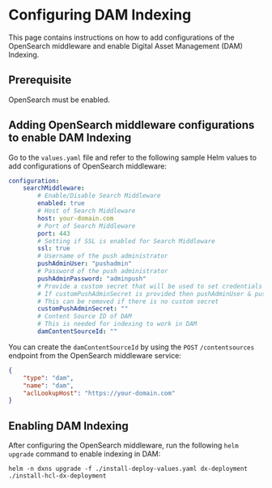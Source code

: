 # Configuring DAM Indexing

This page contains instructions on how to add configurations of the OpenSearch middleware and enable Digital Asset Management (DAM) Indexing.

## Prerequisite

OpenSearch must be enabled.

## Adding OpenSearch middleware configurations to enable DAM Indexing

Go to the `values.yaml` file and refer to the following sample Helm values to add configurations of OpenSearch middleware:

```yaml
configuration:
    searchMiddleware:
        # Enable/Disable Search Middleware
        enabled: true
        # Host of Search Middleware
        host: your-domain.com
        # Port of Search Middleware
        port: 443
        # Setting if SSL is enabled for Search Middleware
        ssl: true
        # Username of the push administrator
        pushAdminUser: "pushadmin"
        # Password of the push administrator
        pushAdminPassword: "adminpush"
        # Provide a custom secret that will be used to set credentials for push administration
        # If customPushAdminSecret is provided then pushAdminUser & pushAdminPassword values are ignored
        # This can be removed if there is no custom secret
        customPushAdminSecret: ""
        # Content Source ID of DAM
        # This is needed for indexing to work in DAM
        damContentSourceId: ""
```

You can create the `damContentSourceId` by using the `POST` `/contentsources` endpoint from the OpenSearch middleware service:

```json
{
    "type": "dam",
    "name": "dam",
    "aclLookupHost": "https://your-domain.com"
}
```

## Enabling DAM Indexing

After configuring the OpenSearch middleware, run the following `helm upgrade` command to enable indexing in DAM:

```
helm -n dxns upgrade -f ./install-deploy-values.yaml dx-deployment ./install-hcl-dx-deployment
```
